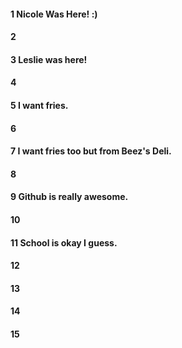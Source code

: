 #### 1 Nicole Was Here! :)
#### 2
#### 3 Leslie was here!
#### 4
#### 5 I want fries. 
#### 6
#### 7 I want fries too but from Beez's Deli.
#### 8
#### 9 Github is really awesome.
#### 10
#### 11 School is okay I guess.
#### 12
#### 13
#### 14
#### 15